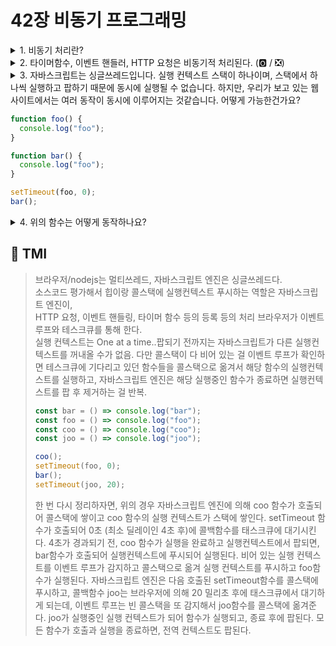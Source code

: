 # 42장 비동기 프로그래밍

<details>

<summary> 1. 비동기 처리란?  </summary>

```
비동기 처리란 현재 실행 중인 태스크가 종료되지 않더라도 다른 태스크를 곧바로 실행하는 방식입니다.
setTimeout 함수는 비동기적으로 처리됩니다.
예를 들어 setTimeout처럼 일정 시간 함수 호출을 delay를 시키는 동기적으로 동작하는 함수는 아래와 같습니다.

const bar = ()=> console.log('bar');
const foo = ()=> console.log('foo');

const delay = (func,time)=> {
 const delayTime = Date.now()+time;
 while(Date.now() <delayTime);
 func();
}

delay(foo,1000);
bar();

delay는 setTimeout과는 달리 1000밀리초 후 foo가 호출되고 bar이 호출됩니다.
이는 동기적으로 처리가 돼서 delay함수가 실행중에 블로킹을 발생해서 순차적으로 실행이 밀혔습니다.

하지만, 비동기적으로 처리되는 setTimeout은 함수 실행이 되고 있어도 다른 함수의 실행을 블로킹하지 않습니다.

const bar = ()=> console.log('bar');
const foo = ()=> console.log('foo');

setTimeout(foo,1000); // setTimeout 호출, 1000 밀리초 이후 foo가 출력 (아직 종료 x)
bar(); // 호출/실행
```

</details>

<details>

<summary> 2. 타이머함수, 이벤트 핸들러, HTTP 요청은 비동기적 처리된다. (🅾️ / ❎)  </summary>

```
🅾️
setTimeout과 setInterval의 타이머 함수는 빌트인 함수는 아닙니다.
하지만, nodejs와 브라우저에서 제공해주는 전역 메서드이며, 타이머 함수는 호스트 객체입니다.
```

</details>

<details>

<summary> 3. 자바스크립트는 싱글쓰레드입니다. 실행 컨텍스트 스택이 하나이며, 스택에서 하나씩 실행하고 팝하기 때문에 동시에 실행될 수 없습니다. 하지만, 우리가 보고 있는 웹사이트에서는 여러 동작이 동시에 이루어지는 것같습니다. 어떻게 가능한건가요?   </summary>

![](https://miro.medium.com/v2/resize:fit:1400/format:webp/1*iHhUyO4DliDwa6x_cO5E3A.gif)

```
자바스크립트는 싱글쓰레드이지만, 웹브라우저는 멀티쓰레드입니다.
웹브라우저에는 이벤트 루프와 태스크큐가 있어
웹브라우저에서 동시에 여러 태스크의 동시성을 보장하는 것은 이벤트 루프와 태스크 큐에 의해서 가능합니다.

자바스크립트 엔진은 콜 스택과 힙으로 구성되어 있습니다.
소스코드가 평가되면 실행 컨텍스트에 추가되고 순차적으로 실행되어 콜 스택에서 상위의 실행컨텍스트가 팝되어 제거되기 전까지는
다른 태스크가 실행되지 않습니다.
힙은 객체가 저장되는 메모리 공간으로, 실행 컨텍스트는 힙에 저장된 객체를 참조합니다.

소스코드의 평가와 실행은 자바스크립트 엔진이 하지만, 비동기적인 처리는 브라우저나 Node.js가 담당합니다.
예를 들어, 타이머 함수의 경우, 소스코드를 평가하는 역할은 자바스크립트 엔진이 하지만,
타이머 설정, 콜백함수 등록은 브라우저나 Nodejs가 합니다.

태스크 큐에 비동기 함수의 콜백함수나 이벤트 핸들러가 일시적으로 보관됩니다.
또한, 프로미스의 후속 처리 메서드이 몰백 함수가 일시적으로 보관되는 마이크로태스큐도 있습니다.

이벤트 루프는 콜 스캑에 현재 실행 중인 실행컨텍스트가 있는지, 태스크 큐에 대기 중인 함수아 있는 지 계속 확인합니다.
콜 스택이 비어 있고, 태스크큐에 대기 중인 함수가 있다면, 이벤트 루프는 먼저 대기중이었던 함수를 콜스택으로 이동시킵니다.
콜 스택에 이동한 함수는 실행되고, 이에 따라 태스크 큐에 대기 중이던 함수들이 비동기적으로 처리됩니다.
```

</details>

```js
function foo() {
  console.log("foo");
}

function bar() {
  console.log("foo");
}

setTimeout(foo, 0);
bar();
```

<details>

<summary> 4. 위의 함수는 어떻게 동작하나요? </summary>

```
타이머 함수는 브라우저나 Nodejs가 태스크큐와 이벤트 루프를 통해 동기적으로 처리하는 함수입니다.
위의 실행 결과는 bar이 실행 후, foo가 실행됩니다.
상세한 동작 방식을 살펴보자면,
자바스크립트 엔진이 전역 코드를 평가해서 전역 실행 컨텍스트가 생성되고 콜 스택에 푸시됩니다.
전역 코드가 실행되기 시작하여 setTimeout 함수가 호출되고 실행컨텍스트에 콜스택에 푸시되어 현재 실행 중인 실행 컨텍스트가 됩니다.
setTimeout함수가 실행되면 콜백 함수를 호출 스케줄링하고, 종료되어 콜 스택에서 팝됩니다.
브라우저는 타이머 설정을 하고, 타이머가 만료되면 콜백함수를 태스크 큐에 푸시하는 역할을 합니다.
foo 콜백함수는 브라우저에 의해 타이머가 만료될 때까지 기다리는데, 4ms 이하로 설정되어 있다면 최소 지연시간인 4ms가 만료되기를
기다렸다가, 4ms 이후 태스크 큐에서 푸시되어 대기합니다.
이 때, 자바스크립트 엔진은 bar함수를 호출하여 실행 컨텍스트를 생성하고 콜스택에 푸시되어 현재 실행중인 실행 컨텍스트가 됩니다.
bar이 실행 종료되면 콜 스택에서 팝되고, 전역 실행 컨텍스트도 콜스택에서 팝되어 빈 상태가 되면 이벤트 루프가 이를 감지하고
태스크 큐에서 대기 중이엇던 콜백함수 foo를 콜스택에 푸시합니다.
foo 함수의 실행 컨텍스트가 스택에 푸시되고 실행을 종료하면 콜 스택에서 팝됩니다.

즉, setTimeout의 딜레이 밀리초는 함수를 호출하기까지, 즉, 실행컨텍스트에 푸시되기까지의 시간이 아닌,
태스크 큐에 대기를 하기까지의 시간입니다.
따라서 setTimeout의 비동기 함수는 몇 초를 딜레이하던, 현재 실행 컨텍스트가 빈 상태이어야 콜스택에 푸시되고 실행됩니다.
```

</details>

## 💭 TMI

> 브라우저/nodejs는 멀티쓰레드, 자바스크립트 엔진은 싱글쓰레드다.</br>
> 소스코드 평가해서 힙이랑 콜스택에 실행컨텍스트 푸시하는 역할은 자바스크립트 엔진이,<br/>
> HTTP 요청, 이벤트 핸들링, 타이머 함수 등의 등록 등의 처리 브라우저가 이벤트 루프와 테스크큐를 통해 한다.<br/>
> 실행 컨텍스트는 One at a time..팝되기 전까지는 자바스크립트가 다른 실행컨텍스트를 꺼내올 수가 없음. 다만 콜스택이 다 비어 있는 걸 이벤트 루프가 확인하면 테스크큐에 기다리고 있던 함수들을 콜스택으로 옮겨서 해당 함수의 실행컨텍스트를 실행하고, 자바스크립트 엔진은 해당 실행중인 함수가 종료하면 실행컨텍스트를 팝 후 제거하는 걸 반복.
>
> ```js
> const bar = () => console.log("bar");
> const foo = () => console.log("foo");
> const coo = () => console.log("coo");
> const joo = () => console.log("joo");
>
> coo();
> setTimeout(foo, 0);
> bar();
> setTimeout(joo, 20);
> ```
>
> 한 번 다시 정리하자면, 위의 경우 자바스크립트 엔진에 의해 coo 함수가 호출되어 콜스택에 쌓이고 coo 함수의 실행 컨텍스트가 스택에 쌓인다.
> setTimeout 함수가 호출되어 0초 (최소 딜레이인 4초 후)에 콜백함수를 태스크큐에 대기시킨다.
> 4초가 경과되기 전, coo 함수가 실행을 완료하고 실행컨텍스트에서 팝되면,
> bar함수가 호출되어 실행컨텍스트에 푸시되어 실행된다. 비어 있는 실행 컨텍스트를 이벤트 루프가 감지하고 콜스택으로 옮겨
> 실행 컨텍스트를 푸시하고 foo함수가 실행된다.
> 자바스크립트 엔진은 다음 호출된 setTimeout함수를 콜스택에 푸시하고, 콜백함수 joo는 브라우저에 의해 20 밀리초 후에
> 태스크큐에서 대기하게 되는데, 이벤트 루프는 빈 콜스택을 또 감지해서 joo함수를 콜스택에 옮겨준다.
> joo가 실행중인 실행 컨텍스트가 되어 함수가 실행되고, 종료 후에 팝된다.
> 모든 함수가 호출과 실행을 종료하면, 전역 컨텍스트도 팝된다.

